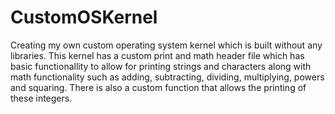 # CustomOSKernel

Creating my own custom operating system kernel which is built without any libraries. This kernel has a custom print and math header file which has basic functionallity to allow for printing strings and characters along with math functionality such as adding, subtracting, dividing, multiplying, powers and squaring. There is also a custom function that allows the printing of these integers.
